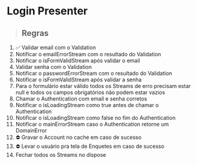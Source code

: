 # Login Presenter

> ## Regras
1. ✅ Validar email com o Validation
2. Notificar o emailErrorStream com o resultado do Validation
3. Notificar o isFormValidStream após validar o email
4. Validar senha com o Validation
5. Notificar o passwordErrorStream com o resultado do Validation
6. Notificar o isFormValidStream após validar a senha
7. Para o formulário estar válido todos os Streams de erro precisam estar null e todos os campos obrigatórios não podem estar vazios
8. Chamar o Authentication com email e senha corretos
9. Notificar o isLoadingStream como true antes de chamar o Authentication
10. Notificar o isLoadingStream como false no fim do Authentication
11. Notificar o mainErrorStream caso o Authentication retorne um DomainError
12. ⛔️ Gravar o Account no cache em caso de sucesso
13. ⛔️ Levar o usuário pra tela de Enquetes em caso de sucesso
14. Fechar todos os Streams no dispose